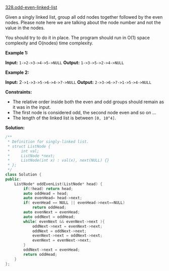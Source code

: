 [328.odd-even-linked-list](https://leetcode.com/problems/odd-even-linked-list/)  

Given a singly linked list, group all odd nodes together followed by the even nodes. Please note here we are talking about the node number and not the value in the nodes.

You should try to do it in place. The program should run in O(1) space complexity and O(nodes) time complexity.

**Example 1:**

**Input:** `1->2->3->4->5->NULL`
**Output:** `1->3->5->2->4->NULL`

**Example 2:**

**Input:** 2`->1->3->5->6->4->7->NULL`
**Output:** `2->3->6->7->1->5->4->NULL`

**Constraints:**

*   The relative order inside both the even and odd groups should remain as it was in the input.
*   The first node is considered odd, the second node even and so on ...
*   The length of the linked list is between `[0, 10^4]`.  



**Solution:**  

```cpp
/**
 * Definition for singly-linked list.
 * struct ListNode {
 *     int val;
 *     ListNode *next;
 *     ListNode(int x) : val(x), next(NULL) {}
 * };
 */
class Solution {
public:
    ListNode* oddEvenList(ListNode* head) {
        if(!head) return head;
        auto oddHead = head;
        auto evenHead= head->next;
        if( evenHead == NULL || evenHead->next==NULL)
            return oddHead;
        auto evenNext = evenHead;
        auto oddNext = oddHead;
        while( evenNext && evenNext->next ){
            oddNext->next = evenNext->next;
            oddNext = oddNext->next;
            evenNext->next = oddNext->next;
            evenNext = evenNext->next;
        }
        oddNext->next = evenHead;
        return oddHead;
    }
};
```
      